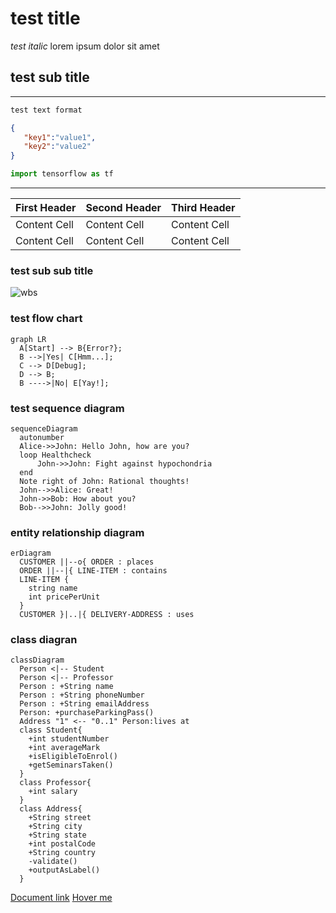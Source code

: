 # test title

*test italic*
lorem ipsum dolor sit amet

## test sub title

***

``` txt
test text format
```

``` json
{
   "key1":"value1",
   "key2":"value2"
}
```

``` py
import tensorflow as tf
```

***

First Header | Second Header | Third Header
------------ | ------------- | ------------
Content Cell | Content Cell  | Content Cell
Content Cell | Content Cell  | Content Cell

### test sub sub title
![wbs](https://github.com/rahmadzuhairi/documents/assets/127093988/4f758d9a-0104-4161-8c8a-e71c1654d9fa)


### test flow chart

``` mermaid
graph LR
  A[Start] --> B{Error?};
  B -->|Yes| C[Hmm...];
  C --> D[Debug];
  D --> B;
  B ---->|No| E[Yay!];
```
### test sequence diagram

``` mermaid
sequenceDiagram
  autonumber
  Alice->>John: Hello John, how are you?
  loop Healthcheck
      John->>John: Fight against hypochondria
  end
  Note right of John: Rational thoughts!
  John-->>Alice: Great!
  John->>Bob: How about you?
  Bob-->>John: Jolly good!
```

### entity relationship diagram

``` mermaid
erDiagram
  CUSTOMER ||--o{ ORDER : places
  ORDER ||--|{ LINE-ITEM : contains
  LINE-ITEM {
    string name
    int pricePerUnit
  }
  CUSTOMER }|..|{ DELIVERY-ADDRESS : uses
```

### class diagran

``` mermaid
classDiagram
  Person <|-- Student
  Person <|-- Professor
  Person : +String name
  Person : +String phoneNumber
  Person : +String emailAddress
  Person: +purchaseParkingPass()
  Address "1" <-- "0..1" Person:lives at
  class Student{
    +int studentNumber
    +int averageMark
    +isEligibleToEnrol()
    +getSeminarsTaken()
  }
  class Professor{
    +int salary
  }
  class Address{
    +String street
    +String city
    +String state
    +int postalCode
    +String country
    -validate()
    +outputAsLabel()  
  }
```

[Document link](#)
[Hover me](https://example.com "I'm a tooltip!")
